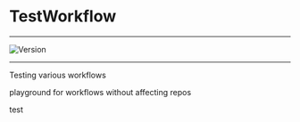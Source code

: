# TestWorkflow

---


![Version](https://img.shields.io/badge/Version-2.0.52-brightgreen)


---

Testing various workflows

playground for workflows without affecting repos



test
